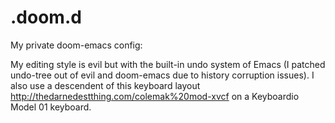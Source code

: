 # .doom.d
My private doom-emacs config:

My editing style is evil but with the built-in undo system of Emacs (I patched undo-tree out of evil and doom-emacs due to history corruption issues). I also use a descendent of this keyboard layout http://thedarnedestthing.com/colemak%20mod-xvcf on a Keyboardio Model 01 keyboard.
